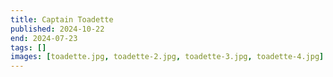 ```yaml
---
title: Captain Toadette
published: 2024-10-22
end: 2024-07-23
tags: []
images: [toadette.jpg, toadette-2.jpg, toadette-3.jpg, toadette-4.jpg]
---
```

